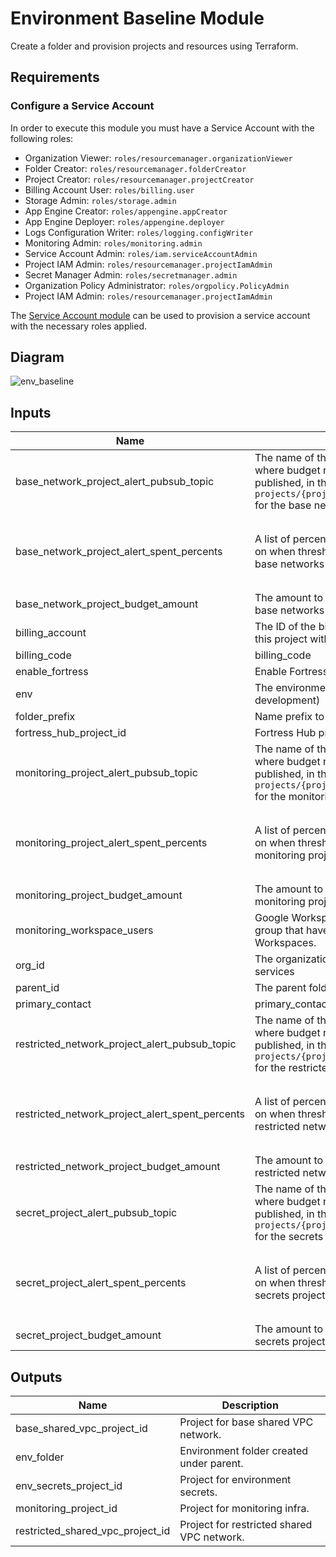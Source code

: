# Environment Baseline Module

Create a folder and provision projects and resources using Terraform.

## Requirements

### Configure a Service Account

In order to execute this module you must have a Service Account with the following roles:

- Organization Viewer: `roles/resourcemanager.organizationViewer`
- Folder Creator: `roles/resourcemanager.folderCreator`
- Project Creator: `roles/resourcemanager.projectCreator`
- Billing Account User: `roles/billing.user`
- Storage Admin: `roles/storage.admin`
- App Engine Creator: `roles/appengine.appCreator`
- App Engine Deployer: `roles/appengine.deployer`
- Logs Configuration Writer: `roles/logging.configWriter`
- Monitoring Admin: `roles/monitoring.admin`
- Service Account Admin: `roles/iam.serviceAccountAdmin`
- Project IAM Admin: `roles/resourcemanager.projectIamAdmin`
- Secret Manager Admin: `roles/secretmanager.admin`
- Organization Policy Administrator: `roles/orgpolicy.PolicyAdmin`
- Project IAM Admin: `roles/resourcemanager.projectIamAdmin`

The [Service Account module](../service_account) can be used to provision a service account with the necessary roles applied.

## Diagram

![env_baseline](https://user-images.githubusercontent.com/89442747/149133476-4f83496e-78a3-4742-966a-16ab9bd797c5.png)

<!-- BEGINNING OF PRE-COMMIT-TERRAFORM DOCS HOOK -->
## Inputs

| Name | Description | Type | Default | Required |
|------|-------------|------|---------|:--------:|
| base\_network\_project\_alert\_pubsub\_topic | The name of the Cloud Pub/Sub topic where budget related messages will be published, in the form of `projects/{project_id}/topics/{topic_id}` for the base networks project | `string` | `null` | no |
| base\_network\_project\_alert\_spent\_percents | A list of percentages of the budget to alert on when threshold is exceeded for the base networks project | `list(number)` | <pre>[<br>  0.5,<br>  0.75,<br>  0.9,<br>  0.95<br>]</pre> | no |
| base\_network\_project\_budget\_amount | The amount to use as the budget for the base networks project | `number` | `1000` | no |
| billing\_account | The ID of the billing account to associate this project with | `string` | n/a | yes |
| billing\_code | billing\_code | `string` | `"env"` | no |
| enable\_fortress | Enable Fortress Hub\|Spoke Delpoyment | `bool` | `false` | no |
| env | The environment to prepare (ex. development) | `string` | n/a | yes |
| folder\_prefix | Name prefix to use for folders created. | `string` | `"fldr"` | no |
| fortress\_hub\_project\_id | Fortress Hub project id. (Required) | `string` | `""` | no |
| monitoring\_project\_alert\_pubsub\_topic | The name of the Cloud Pub/Sub topic where budget related messages will be published, in the form of `projects/{project_id}/topics/{topic_id}` for the monitoring project. | `string` | `null` | no |
| monitoring\_project\_alert\_spent\_percents | A list of percentages of the budget to alert on when threshold is exceeded for the monitoring project. | `list(number)` | <pre>[<br>  0.5,<br>  0.75,<br>  0.9,<br>  0.95<br>]</pre> | no |
| monitoring\_project\_budget\_amount | The amount to use as the budget for the monitoring project. | `number` | `1000` | no |
| monitoring\_workspace\_users | Google Workspace or Cloud Identity group that have access to Monitoring Workspaces. | `string` | n/a | yes |
| org\_id | The organization id for the associated services | `string` | n/a | yes |
| parent\_id | The parent folder or org for environments | `string` | n/a | yes |
| primary\_contact | primary\_contact | `string` | n/a | yes |
| restricted\_network\_project\_alert\_pubsub\_topic | The name of the Cloud Pub/Sub topic where budget related messages will be published, in the form of `projects/{project_id}/topics/{topic_id}` for the restricted networks project | `string` | `null` | no |
| restricted\_network\_project\_alert\_spent\_percents | A list of percentages of the budget to alert on when threshold is exceeded for the restricted networks project. | `list(number)` | <pre>[<br>  0.5,<br>  0.75,<br>  0.9,<br>  0.95<br>]</pre> | no |
| restricted\_network\_project\_budget\_amount | The amount to use as the budget for the restricted networks project. | `number` | `1000` | no |
| secret\_project\_alert\_pubsub\_topic | The name of the Cloud Pub/Sub topic where budget related messages will be published, in the form of `projects/{project_id}/topics/{topic_id}` for the secrets project. | `string` | `null` | no |
| secret\_project\_alert\_spent\_percents | A list of percentages of the budget to alert on when threshold is exceeded for the secrets project. | `list(number)` | <pre>[<br>  0.5,<br>  0.75,<br>  0.9,<br>  0.95<br>]</pre> | no |
| secret\_project\_budget\_amount | The amount to use as the budget for the secrets project. | `number` | `1000` | no |

## Outputs

| Name | Description |
|------|-------------|
| base\_shared\_vpc\_project\_id | Project for base shared VPC network. |
| env\_folder | Environment folder created under parent. |
| env\_secrets\_project\_id | Project for environment secrets. |
| monitoring\_project\_id | Project for monitoring infra. |
| restricted\_shared\_vpc\_project\_id | Project for restricted shared VPC network. |

<!-- END OF PRE-COMMIT-TERRAFORM DOCS HOOK -->
